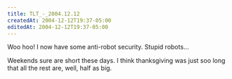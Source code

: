 ```yaml
---
title: TLT_-_2004.12.12
createdAt: 2004-12-12T19:37-05:00
editedAt: 2004-12-12T19:37-05:00
---
```


Woo hoo! I now have some anti-robot security. Stupid robots...

Weekends sure are short these days. I think thanksgiving was just soo long that all the rest are, well, half as big.

